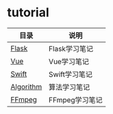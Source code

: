 # tutorial


| 目录 | 说明 |
| --- | --- |
| [Flask](https://github.com/ishepherdMiner/tutorial/tree/main/Flask) | Flask学习笔记 |
| [Vue](https://github.com/ishepherdMiner/tutorial/tree/main/Vue) | Vue学习笔记 |
| [Swift](https://github.com/ishepherdMiner/tutorial/tree/main/Swift) | Swift学习笔记 |
| [Algorithm](https://github.com/ishepherdMiner/tutorial/tree/main/Algorithm) | 算法学习笔记 |
| [FFmpeg](https://github.com/ishepherdMiner/tutorial/tree/main/FFmpeg) | FFmpeg学习笔记 |



